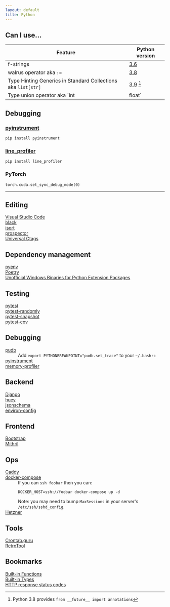 ```yaml
---
layout: default
title: Python
---
```


## Can I use...

| Feature                                                       | Python version                                                                                   |
|---------------------------------------------------------------|--------------------------------------------------------------------------------------------------|
| f-strings                                                     | [3.6](https://docs.python.org/3/whatsnew/3.6.html#pep-498-formatted-string-literals)             |
| walrus operator aka `:=`                                      | [3.8](https://docs.python.org/3/whatsnew/3.8.html#assignment-expressions)                        |
| Type Hinting Generics in Standard Collections aka `list[str]` | [3.9](https://docs.python.org/3/whatsnew/3.9.html#type-hinting-generics-in-standard-collections) [^1] |
| Type union operator aka `int | float`                         | [3.10](https://docs.python.org/3/whatsnew/3.10.html#pep-604-new-type-union-operator)             |

[^1]: Python 3.8 provides `from __future__ import annotations`

## Debugging

### [pyinstrument](https://github.com/joerick/pyinstrument)

```
pip install pyinstrument
```

### [line_profiler](https://github.com/pyutils/line_profiler)

```
pip install line_profiler
```

### PyTorch

```
torch.cuda.set_sync_debug_mode(0)
```

---

<h2>Editing</h2>
<dl>
    <dt><a href="https://code.visualstudio.com">Visual Studio Code</a></dt>
    <dt><a href="https://pypi.org/project/black/">black</a></dt>
    <dt><a href="https://pypi.org/project/isort/">isort</a></dt>
    <dt><a href="https://pypi.org/project/prospector/">prospector</a></dt>
    <dt><a href="https://github.com/universal-ctags/ctags">Universal Ctags</a></dt>
</dl>

<h2>Dependency management</h2>
<dl>
    <dt><a href="https://github.com/pyenv/pyenv">pyenv</a></dt>
    <dt><a href="https://github.com/python-poetry/poetry">Poetry</a></dt>
    <dt>
        <a href="https://www.lfd.uci.edu/~gohlke/pythonlibs/">
            Unofficial Windows Binaries for Python Extension Packages
        </a>
    </dt>
</dl>

<h2>Testing</h2>
<dl>
    <dt><a href="https://pypi.org/project/pytest/">pytest</a></dt>
    <dt><a href="https://pypi.org/project/pytest-randomly/">pytest-randomly</a></dt>
    <dt><a href="https://pypi.org/project/pytest-snapshot/">pytest-snapshot</a></dt>
    <dt><a href="https://pypi.org/project/pytest-cov/">pytest-cov</a></dt>
</dl>

<h2>Debugging</h2>
<dl>
    <dt><a href="https://pypi.org/project/pudb/">pudb</a></dt>
    <dd>
        Add <code>export PYTHONBREAKPOINT="pudb.set_trace"</code> to your
        <code>~/.bashrc</code>
    </dd>
    <dt><a href="https://pypi.org/project/pyinstrument/">pyinstrument</a></dt>
    <dt><a href="https://pypi.org/project/memory-profiler/">memory-profiler</a></dt>
</dl>

<h2>Backend</h2>
<dl>
    <dt><a href="https://pypi.org/project/Django/">Django</a></dt>
    <dt><a href="https://pypi.org/project/huey/">huey</a></dt>
    <dt><a href="https://pypi.org/project/jsonschema/">jsonschema</a></dt>
    <dt><a href="https://pypi.org/project/environ-config/">environ-config</a></dt>
</dl>

<!-- funcy, watchgod, laboratory, jupyter, pandas, sqlite -->

<h2>Frontend</h2>
<dl>
    <dt><a href="https://getbootstrap.com/">Bootstrap</a></dt>
    <dt><a href="https://mithril.js.org/">Mithril</a></dt>
</dl>

<h2>Ops</h2>
<dl>
    <dt><a href="https://caddyserver.com/">Caddy</a></dt>
    <dt><a href="https://pypi.org/project/docker-compose/">docker-compose</a></dt>
    <dd>
        If you can <code>ssh foobar</code> then you can:
        <pre><code>DOCKER_HOST=ssh://foobar docker-compose up -d</code></pre>
        Note: you may need to bump <code>MaxSessions</code> in your server's
        <code>/etc/ssh/sshd_config</code>.
    </dd>
    <dt><a href="https://www.hetzner.com/cloud">Hetzner</a></dt>
</dl>

<h2>Tools</h2>
<dl>
    <dt><a href="https://crontab.guru">Crontab.guru</a></dt>
    <dt><a href="https://retrotool.io/">RetroTool</a></dt>
</dl>

<h2>Bookmarks</h2>
<dl>
    <dt><a href="https://docs.python.org/3/library/functions.html">Built-in Functions</a></dt>
    <dt><a href="https://docs.python.org/3/library/stdtypes.html">Built-in Types</a></dt>
    <dt><a href="https://developer.mozilla.org/en-US/docs/Web/HTTP/Status">HTTP response status codes</a></dt>
</dl>
